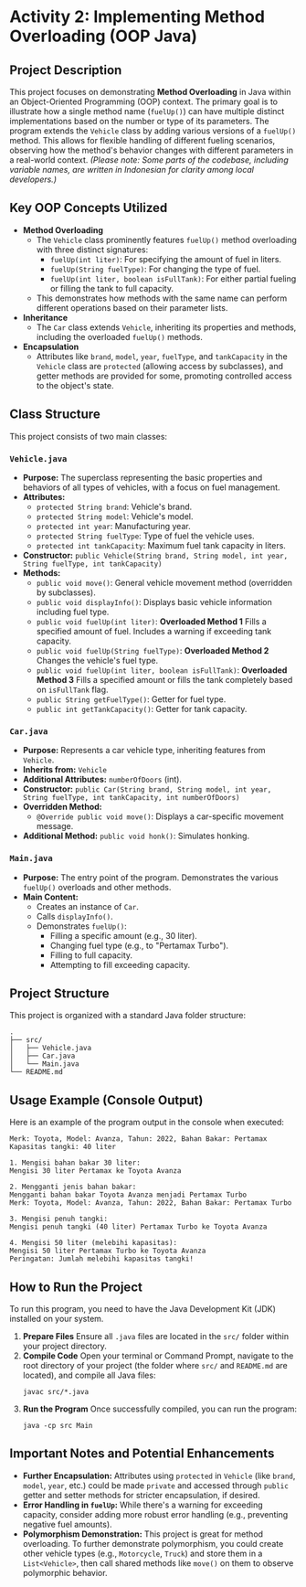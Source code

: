 # Activity 2: Implementing Method Overloading (OOP Java)
## Project Description
This project focuses on demonstrating **Method Overloading** in Java within an Object-Oriented Programming (OOP) context. The primary goal is to illustrate how a single method name (`fuelUp()`) can have multiple distinct implementations based on the number or type of its parameters.
The program extends the `Vehicle` class by adding various versions of a `fuelUp()` method. This allows for flexible handling of different fueling scenarios, observing how the method's behavior changes with different parameters in a real-world context.
*(Please note: Some parts of the codebase, including variable names, are written in Indonesian for clarity among local developers.)*
## Key OOP Concepts Utilized
* **Method Overloading**
    * The `Vehicle` class prominently features `fuelUp()` method overloading with three distinct signatures:
        * `fuelUp(int liter)`: For specifying the amount of fuel in liters.
        * `fuelUp(String fuelType)`: For changing the type of fuel.
        * `fuelUp(int liter, boolean isFullTank)`: For either partial fueling or filling the tank to full capacity.
    * This demonstrates how methods with the same name can perform different operations based on their parameter lists.
* **Inheritance**
    * The `Car` class extends `Vehicle`, inheriting its properties and methods, including the overloaded `fuelUp()` methods.
* **Encapsulation**
    * Attributes like `brand`, `model`, `year`, `fuelType`, and `tankCapacity` in the `Vehicle` class are `protected` (allowing access by subclasses), and getter        methods are provided for some, promoting controlled access to the object's state.
## Class Structure
This project consists of two main classes:
### `Vehicle.java`
* **Purpose:** The superclass representing the basic properties and behaviors of all types of vehicles, with a focus on fuel management.
* **Attributes:**
    * `protected String brand`: Vehicle's brand.
    * `protected String model`: Vehicle's model.
    * `protected int year`: Manufacturing year.
    * `protected String fuelType`: Type of fuel the vehicle uses.
    * `protected int tankCapacity`: Maximum fuel tank capacity in liters.
* **Constructor:** `public Vehicle(String brand, String model, int year, String fuelType, int tankCapacity)`
* **Methods:**
    * `public void move()`: General vehicle movement method (overridden by subclasses).
    * `public void displayInfo()`: Displays basic vehicle information including fuel type.
    * `public void fuelUp(int liter)`: **Overloaded Method 1** Fills a specified amount of fuel. Includes a warning if exceeding tank capacity.
    * `public void fuelUp(String fuelType)`: **Overloaded Method 2** Changes the vehicle's fuel type.
    * `public void fuelUp(int liter, boolean isFullTank)`: **Overloaded Method 3** Fills a specified amount or fills the tank completely based on `isFullTank`           flag.
    * `public String getFuelType()`: Getter for fuel type.
    * `public int getTankCapacity()`: Getter for tank capacity.
### `Car.java`
* **Purpose:** Represents a car vehicle type, inheriting features from `Vehicle`.
* **Inherits from:** `Vehicle`
* **Additional Attributes:** `numberOfDoors` (int).
* **Constructor:** `public Car(String brand, String model, int year, String fuelType, int tankCapacity, int numberOfDoors)`
* **Overridden Method:**
    * `@Override public void move()`: Displays a car-specific movement message.
* **Additional Method:** `public void honk()`: Simulates honking.
### `Main.java`
* **Purpose:** The entry point of the program. Demonstrates the various `fuelUp()` overloads and other methods.
* **Main Content:**
    * Creates an instance of `Car`.
    * Calls `displayInfo()`.
    * Demonstrates `fuelUp()`:
        * Filling a specific amount (e.g., 30 liter).
        * Changing fuel type (e.g., to "Pertamax Turbo").
        * Filling to full capacity.
        * Attempting to fill exceeding capacity.
## Project Structure
This project is organized with a standard Java folder structure:
```
.
├── src/
│   ├── Vehicle.java
│   ├── Car.java
│   └── Main.java
└── README.md
```
## Usage Example (Console Output)
Here is an example of the program output in the console when executed:
```
Merk: Toyota, Model: Avanza, Tahun: 2022, Bahan Bakar: Pertamax
Kapasitas tangki: 40 liter

1. Mengisi bahan bakar 30 liter:
Mengisi 30 liter Pertamax ke Toyota Avanza

2. Mengganti jenis bahan bakar:
Mengganti bahan bakar Toyota Avanza menjadi Pertamax Turbo
Merk: Toyota, Model: Avanza, Tahun: 2022, Bahan Bakar: Pertamax Turbo

3. Mengisi penuh tangki:
Mengisi penuh tangki (40 liter) Pertamax Turbo ke Toyota Avanza

4. Mengisi 50 liter (melebihi kapasitas):
Mengisi 50 liter Pertamax Turbo ke Toyota Avanza
Peringatan: Jumlah melebihi kapasitas tangki!
```
## How to Run the Project
To run this program, you need to have the Java Development Kit (JDK) installed on your system.
1.  **Prepare Files**
    Ensure all `.java` files are located in the `src/` folder within your project directory.
2.  **Compile Code**
    Open your terminal or Command Prompt, navigate to the root directory of your project (the folder where `src/` and `README.md` are located), and compile all        Java files:
    ```
    javac src/*.java
    ```
3.  **Run the Program**
    Once successfully compiled, you can run the program:
    ```
    java -cp src Main
    ```
## Important Notes and Potential Enhancements 
* **Further Encapsulation:** Attributes using `protected` in `Vehicle` (like `brand`, `model`, `year`, etc.) could be made `private` and accessed through `public` getter and setter methods for stricter encapsulation, if desired.
* **Error Handling in `fuelUp`:** While there's a warning for exceeding capacity, consider adding more robust error handling (e.g., preventing negative fuel amounts).
* **Polymorphism Demonstration:** This project is great for method overloading. To further demonstrate polymorphism, you could create other vehicle types (e.g., `Motorcycle`, `Truck`) and store them in a `List<Vehicle>`, then call shared methods like `move()` on them to observe polymorphic behavior.

